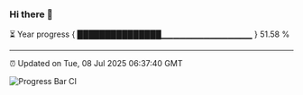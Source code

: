### Hi there 👋

⏳ Year progress { ███████████████▁▁▁▁▁▁▁▁▁▁▁▁▁▁▁ } 51.58 %

---

⏰ Updated on Tue, 08 Jul 2025 06:37:40 GMT

![Progress Bar CI](https://github.com/ZhaoGui/ZhaoGui/workflows/Progress%20Bar%20CI/badge.svg)
